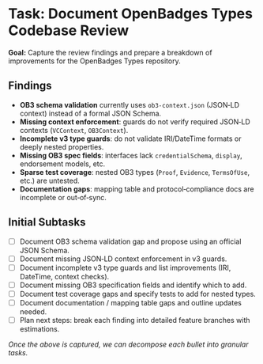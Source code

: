 # Task: Document OpenBadges Types Codebase Review

**Goal:** Capture the review findings and prepare a breakdown of improvements for the OpenBadges Types repository.

## Findings

- **OB3 schema validation** currently uses `ob3-context.json` (JSON‑LD context) instead of a formal JSON Schema.
- **Missing context enforcement**: guards do not verify required JSON‑LD contexts (`VCContext`, `OB3Context`).
- **Incomplete v3 type guards**: do not validate IRI/DateTime formats or deeply nested properties.
- **Missing OB3 spec fields**: interfaces lack `credentialSchema`, `display`, endorsement models, etc.
- **Sparse test coverage**: nested OB3 types (`Proof`, `Evidence`, `TermsOfUse`, etc.) are untested.
- **Documentation gaps**: mapping table and protocol‑compliance docs are incomplete or out‑of‑sync.

## Initial Subtasks

- [ ] Document OB3 schema validation gap and propose using an official JSON Schema.
- [ ] Document missing JSON‑LD context enforcement in v3 guards.
- [ ] Document incomplete v3 type guards and list improvements (IRI, DateTime, context checks).
- [ ] Document missing OB3 specification fields and identify which to add.
- [ ] Document test coverage gaps and specify tests to add for nested types.
- [ ] Document documentation / mapping table gaps and outline updates needed.
- [ ] Plan next steps: break each finding into detailed feature branches with estimations.

_Once the above is captured, we can decompose each bullet into granular tasks._

